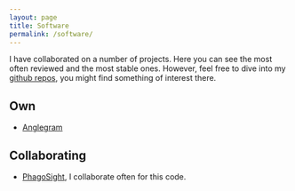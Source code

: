 ```yaml
---
layout: page
title: Software
permalink: /software/
---
```

I have collaborated on a number of projects. Here you can see the most often
reviewed and the most stable ones. However, feel free to dive into my
[github repos](https://github.com/alonsoJASL), you might find something of
interest there.

## Own
+ [Anglegram](https://github.com/alonsoJASL/matlab.anglegram)

## Collaborating
+ [PhagoSight](https://github.com/phagosight/phagosight), I collaborate
  often for this code.
